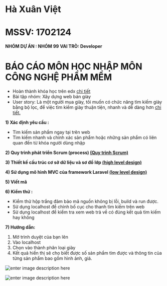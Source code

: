 ﻿# Hà Xuân Việt 

# MSSV: 1702124
**NHÓM DỰ ÁN : NHÓM 99**
**VAI TRÒ: Developer**
# BÁO CÁO  MÔN HỌC NHẬP MÔN CÔNG NGHỆ PHẦM MỀM

 - Hoàn thành khóa học trên edx [chi tiết](https://github.com/viet011299/INT2208-8-2019/blob/master/HaxuanViet/SoftEng1x.jpg)
 - Bài tập nhóm: Xây dựng web bán giày
 - User story:  Là một người mua giày, tôi muốn có chức năng tìm kiếm giày bằng bộ lọc, để việc tìm kiếm giày thuận tiện, nhanh và dễ dàng hơn [chi tiết.](https://github.com/truonganhhoang/INT2208-8-2019/issues/153)
 
 **1) Xác định yêu cầu :**	
		
 - Tìm kiếm sản phẩm ngay tại trên web
 - Tìm kiếm nhanh và chính xác sản phẩm hoặc những sản phẩm có liên quan đến từ khóa người dùng nhập

**2) Quy trình phát triển Scrum (process) [(Quy trình Scrum)](https://docs.google.com/document/d/1a4i_31R8WBUAnF91syr1FwBpKoAiTY6rEJt1xWjb74M/edit#heading=h.wgcflgn6nhvc)**

**3)  Thiết kế cấu trúc cơ sở dữ liệu và sơ đồ lớp [(high level design)](https://docs.google.com/document/d/1a4i_31R8WBUAnF91syr1FwBpKoAiTY6rEJt1xWjb74M/edit#heading=h.s1gtpk2qxmyz)**

**4) Sử dụng mô hình MVC của framework Laravel [(low level design)](https://docs.google.com/document/d/1a4i_31R8WBUAnF91syr1FwBpKoAiTY6rEJt1xWjb74M/edit#heading=h.5ctb0cg4d4m0)**

**5) Viết mã**

**6) Kiểm thử :**

	

 - Kiểm thử hộp trắng đảm bảo mã nguồn không bị lỗi, build và run được.
 -   Sử dụng localhost để chỉnh bố cục cho thanh tìm kiếm trên web
 - Sử dụng localhost để kiểm tra xem web trả về có đúng kết quả tìm kiếm hay không

**7) Hướng dẫn:**

  1. Mở trình duyệt của bạn lên
  2. Vào localhost
  3. Chọn vào thành phân loại giày
  4. Kết quả hiển thị sẽ cho biết được số sản phẩm tìm được và thông tin của từng sản phẩm bao gồm hình ảnh, giá.
	
![enter image description here](https://scontent.fhan2-3.fna.fbcdn.net/v/t1.15752-9/59629494_2228246720597386_1659702494206361600_n.png?_nc_cat=108&_nc_oc=AQlJF0LFRxNwNdAWuqpwD6IvKZuLKl1D6mUdIoGQnZK5kdtMrZPukAlSbY-ReTEh19A&_nc_ht=scontent.fhan2-3.fna&oh=49fdfefa3e39d3156ba35ffae47d5dbb&oe=5D7494A6)


![enter image description here](https://scontent.fhan2-4.fna.fbcdn.net/v/t1.15752-9/60038080_2362320363983897_1931372180839333888_n.png?_nc_cat=100&_nc_oc=AQmH6pQCRdjn7ffYXv_NgUYdM78WOqiXZMgDQ0Sw7LKgh-DoUCOg0PTFrTxuZPuc1Kc&_nc_ht=scontent.fhan2-4.fna&oh=4d9ca4fb8f8c47ab5ad25ae1cd5abc8f&oe=5D5EAF41)

		
	 

			 


